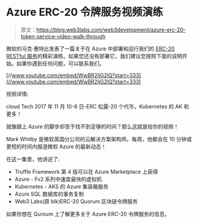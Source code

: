 # Azure ERC-20 令牌服务视频演练

> 原文：<https://blog.web3labs.com/web3development/azure-erc-20-token-service-video-walk-through>

微软的马克·惠特比发表了一篇关于在 Azure 中部署和运行我们的 [ERC-20 RESTful 服务](https://medium.com/blk-io/azure-erc-20-token-service-on-quroum-441f58b58383)的精彩演练。如果您还没有部署它，我们建议您按照下面的说明开始。如果你遇到任何问题，可以联系我们。

[//www.youtube.com/embed/WwBR2IjG2lQ?start=333](//www.youtube.com/embed/WwBR2IjG2lQ?start=333)

视频详情:

cloud Tech 2017 年 11 月 10-6 日-ERC 松露-20 个代币，Kubernetes 的 AK 和更多！

就像跟上 Azure 的脚步却苦于找不到足够的时间？那么这就是给你的视频！

Mark Whitby 是微软英国分公司的云解决方案架构师。每周，他都会在 10 分钟或更短的时间内报道微软 Azure 的最新动态！

在这一集里，他讲述了:

*   Truffle Framework 第 4 版可以在 Azure Marketplace 上获得
*   Azure - Fv2 系列中速度最快的虚拟机
*   Kubernetes - AKS 的 Azure 集装箱服务
*   Azure SQL 数据库的事务复制
*   Web3 Labs(原 blk)ERC-20 Quorum 区块链令牌服务

如果你想在 Quroum 上了解更多关于 Azure ERC-20 令牌服务的信息。